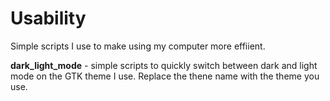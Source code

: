 # Usability
Simple scripts I use to make using my computer more effiient.

**dark_light_mode** - simple scripts to quickly switch between dark and light mode on the GTK theme I use. Replace the thene name with the theme you use.
